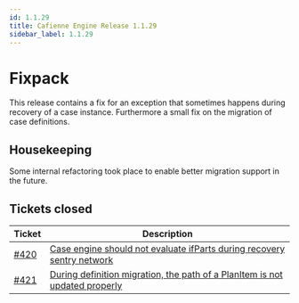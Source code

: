 ```yaml
---
id: 1.1.29
title: Cafienne Engine Release 1.1.29
sidebar_label: 1.1.29
---
```


# Fixpack
This release contains a fix for an exception that sometimes happens during recovery of a case instance.
Furthermore a small fix on the migration of case definitions.

## Housekeeping
Some internal refactoring took place to enable better migration support in the future.

## Tickets closed

| Ticket   | Description |
|----------|-------------|
[#420](https://github.com/cafienne/cafienne-engine/issues/420) | [Case engine should not evaluate ifParts during recovery sentry network](https://github.com/cafienne/cafienne-engine/issues/420)
[#421](https://github.com/cafienne/cafienne-engine/issues/421) | [During definition migration, the path of a PlanItem is not updated properly](https://github.com/cafienne/cafienne-engine/issues/421)
